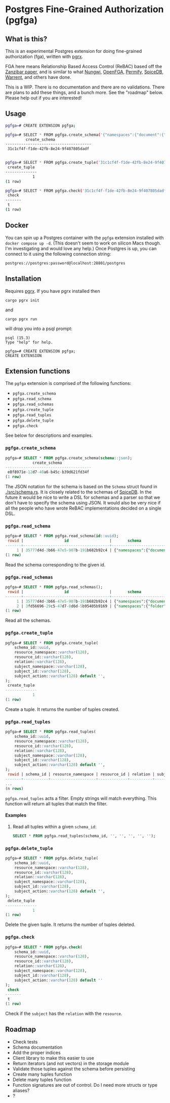 # Postgres Fine-Grained Authorization (pgfga)

## What is this?

This is an experimental Postgres extension for doing fine-grained authorization
(fga), written with [pgrx](https://github.com/pgcentralfoundation/pgrx).

FGA here means Relationship Based Access Control (ReBAC) based off the
[Zanzibar paper](https://research.google/pubs/pub48190/), and is similar to what
[Nungwi](https://github.com/craigpastro/nungwi),
[OpenFGA](https://github.com/openfga/openfga),
[Permify](https://github.com/Permify/permify),
[SpiceDB](https://github.com/authzed/spicedb),
[Warrent](https://github.com/warrant-dev/warrant), and others have done.

This is a WIP. There is no documentation and there are no validations. There are
plans to add these things, and a bunch more. See the "roadmap" below. Please
help out if you are interested!

## Usage

```bash
pgfga=# CREATE EXTENSION pgfga;

pgfga=# SELECT * FROM pgfga.create_schema('{"namespaces":{"document":{"relations":{"viewer":[{"namespace":"user"}]},"permissions":{"can_view":{"union":[{"computedUserset":"viewer"},{"tupleToUserset":["parent","can_view"]}]}}},"user":{"relations":{},"permissions":{}}}}');
         create_schema          
--------------------------------------
 31c1cf4f-f1de-42fb-8e24-9f407805dadf


pgfga=# SELECT * FROM pgfga.create_tuple('31c1cf4f-f1de-42fb-8e24-9f407805dadf', 'document', '1', 'viewer', 'user', 'anya', '');
 create_tuple 
--------------
            1
(1 row)

pgfga=# SELECT * FROM pgfga.check('31c1cf4f-f1de-42fb-8e24-9f407805dadf', 'document', '1', 'viewer', 'user', 'anya', '');
 check 
-------
 t
(1 row)
```

## Docker

You can spin up a Postgres container with the `pgfga` extension installed with
`docker compose up -d`. (This doesn't seem to work on silicon Macs though. I'm
investigating and would love any help.) Once Postgres is up, you can connect to
it using the following connection string:

```
postgres://postgres:password@localhost:28801/postgres
```

## Installation

Requires [pgrx](https://github.com/pgcentralfoundation/pgrx). If you have pgrx
installed then

```
cargo pgrx init
```

and

```
cargo pgrx run
```

will drop you into a psql prompt:

```
psql (15.3)
Type "help" for help.

pgfga=# CREATE EXTENSION pgfga;
CREATE EXTENSION
```

## Extension functions

The `pgfga` extension is comprised of the following functions:

- `pgfga.create_schema`
- `pgfga.read_schema`
- `pgfga.read_schemas`
- `pgfga.create_tuple`
- `pgfga.read_tuples`
- `pgfga.delete_tuple`
- `pgfga.check`

See below for descriptions and examples.

### `pgfga.create_schema`

```sql
pgfga=# SELECT * FROM pgfga.create_schema(schema::json);
            create_schema             
--------------------------------------
 e8f8971e-12d7-40a6-b45c-b39d621fd34f
(1 row)
```

The JSON notation for the schema is based on the `Schema` struct found in
[./src/schema.rs](./src/schema.rs). It is closely related to the schemas of
[SpiceDB](https://github.com/authzed/spicedb). In the future it would be nice to
write a DSL for schemas and a parser so that we don't have to specify the schema
using JSON. It would also be very nice if all the people who have wrote ReBAC
implementations decided on a single DSL.

### `pgfga.read_schema`

```sql
pgfga=# SELECT * FROM pgfga.read_schema(id::uuid);
 rowid |                  id                  |       schema                       |          created_at           
-------+--------------------------------------+------------------------------------+-------------------------------
     1 | 35777d4d-3b66-47e5-907b-191b682b92c4 | {"namespaces":{"document":{...}}}" | 2023-09-17 09:40:00.897494-07
(1 row)
```

Read the schema corresponding to the given id.

### `pgfga.read_schemas`

```sql
pgfga=# SELECT * FROM pgfga.read_schemas();
 rowid |                  id                  |       schema                       |          created_at           
-------+--------------------------------------+------------------------------------+-------------------------------
     1 | 35777d4d-3b66-47e5-907b-191b682b92c4 | {"namespaces":{"document":{...}}}" | 2023-09-17 09:40:00.897494-07
     2 | 3fd56696-29c5-47d7-8d6d-5b95405b9169 | {"namespaces":{"folder":{...}}}"   | 2023-09-17 09:45:11.504819-07
(1 row)
```

Read all the schemas.

### `pgfga.create_tuple`

```sql
pgfga=# SELECT * FROM pgfga.create_tuple(
    schema_id::uuid,
    resource_namespace::varchar(128),
    resource_id::varchar(128),
    relation::varchar(128),
    subject_namespace::varchar(128),
    subject_id::varchar(128),
    subject_action::varchar(128) default '',
);
 create_tuple 
--------------
            1
(1 row)
```

Create a tuple. It returns the number of tuples created.

### `pgfga.read_tuples`

```sql
pgfga=# SELECT * FROM pgfga.read_tuples(
    schema_id::uuid,
    resource_namespace::varchar(128),
    resource_id::varchar(128),
    relation::varchar(128),
    subject_namespace::varchar(128),
    subject_id::varchar(128),
    subject_action::varchar(128) default '',
);
 rowid | schema_id | resource_namespace | resource_id | relation | subject_namespace | subject_id | subject_action 
-------+-----------+--------------------+-------------+----------+-------------------+------------+----------------
...
(n rows)
```

`pgfga.read_tuples` acts a filter. Empty strings will match everything. This
function will return all tuples that match the filter.

#### Examples

1. Read all tuples within a given `schema_id`:

   ```sql
   SELECT * FROM pgfga.read_tuples(schema_id, '', '', '', '', '');
   ```

### `pgfga.delete_tuple`

```sql
pgfga=# SELECT * FROM pgfga.delete_tuple(
    schema_id::uuid,
    resource_namespace::varchar(128),
    resource_id::varchar(128),
    relation::varchar(128),
    subject_namespace::varchar(128),
    subject_id::varchar(128),
    subject_action::varchar(128) default '',
);
 delete_tuple 
--------------
            1
(1 row)
```

Delete the given tuple. It returns the number of tuples deleted.

### `pgfga.check`

```sql
pgfga=# SELECT * FROM pgfga.check(
    schema_id::uuid,
    resource_namespace::varchar(128),
    resource_id::varchar(128),
    relation::varchar(128),
    subject_namespace::varchar(128),
    subject_id::varchar(128),
    subject_action::varchar(128) default ''
);
 check 
-------
 t
(1 row)
```

Check if the `subject` has the `relation` with the `resource`.

## Roadmap

- Check tests
- Schema documentation
- Add the proper indices
- Client library to make this easier to use
- Return iterators (and not vectors) in the storage module
- Validate those tuples against the schema before persisting
- Create many tuples function
- Delete many tuples function
- Function signatures are out of control. Do I need more structs or type
  aliases?
- ?
